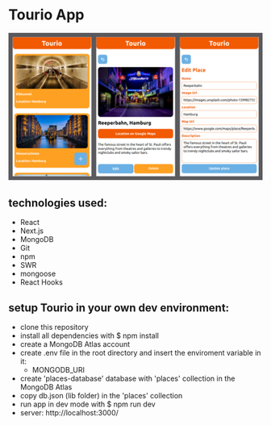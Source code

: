 # Tourio App

![tourio-app](public/tourio-app-screenshot.png)

## technologies used:

- React
- Next.js
- MongoDB
- Git
- npm
- SWR
- mongoose
- React Hooks

## setup Tourio in your own dev environment:

- clone this repository
- install all dependencies with $ npm install
- create a MongoDB Atlas account
- create .env file in the root directory and insert the enviroment variable in it:
  - MONGODB_URI
- create 'places-database' database with 'places' collection in the MongoDB Atlas
- copy db.json (lib folder) in the 'places' collection
- run app in dev mode with $ npm run dev
- server: http://localhost:3000/
